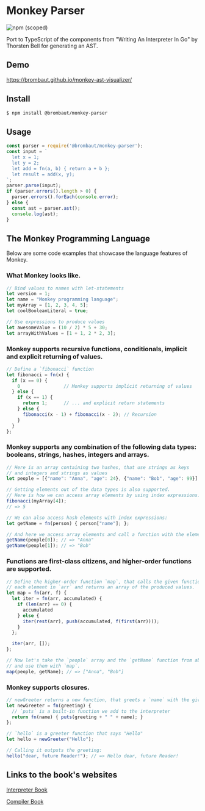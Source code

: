 # Monkey Parser
![npm (scoped)](https://img.shields.io/badge/dynamic/json?color=informational&label=npm&prefix=v&query=version&url=https%3A%2F%2Fraw.githubusercontent.com%2Fbrombaut%2Fmonkey-parser%2Fmaster%2Fpackage.json)

Port to TypeScript of the components from "Writing An Interpreter In Go" by Thorsten Bell for generating an AST.

## Demo
https://brombaut.github.io/monkey-ast-visualizer/

## Install

```bash
$ npm install @brombaut/monkey-parser
```

## Usage

```JavaScript
const parser = require('@brombaut/monkey-parser');
const input = `
  let x = 1;
  let y = 2;
  let add = fn(a, b) { return a + b };
  let result = add(x, y);
`;
parser.parse(input);
if (parser.errors().length > 0) {
  parser.errors().forEach(console.error);
} else {
  const ast = parser.ast();
  console.log(ast);
}
```

## The Monkey Programming Language
Below are some code examples that showcase the language features of Monkey.

### What Monkey looks like.
``` JavaScript
// Bind values to names with let-statements
let version = 1;
let name = "Monkey programming language";
let myArray = [1, 2, 3, 4, 5];
let coolBooleanLiteral = true;

// Use expressions to produce values
let awesomeValue = (10 / 2) * 5 + 30;
let arrayWithValues = [1 + 1, 2 * 2, 3];
```

### Monkey supports recursive functions, conditionals, implicit and explicit returning of values.
```JavaScript
// Define a `fibonacci` function
let fibonacci = fn(x) {
  if (x == 0) {
    0                // Monkey supports implicit returning of values
  } else {
    if (x == 1) {
      return 1;      // ... and explicit return statements
    } else {
      fibonacci(x - 1) + fibonacci(x - 2); // Recursion
    }
  }
};
```

### Monkey supports any combination of the following data types: booleans, strings, hashes, integers and arrays.
```JavaScript
// Here is an array containing two hashes, that use strings as keys 
// and integers and strings as values
let people = [{"name": "Anna", "age": 24}, {"name": "Bob", "age": 99}];

// Getting elements out of the data types is also supported.
// Here is how we can access array elements by using index expressions:
fibonacci(myArray[4]);
// => 5

// We can also access hash elements with index expressions: 
let getName = fn(person) { person["name"]; };

// And here we access array elements and call a function with the element as argument: 
getName(people[0]); // => "Anna"
getName(people[1]); // => "Bob"
```

### Functions are first-class citizens, and higher-order functions are supported.
```JavaScript
// Define the higher-order function `map`, that calls the given function `f` on 
// each element in `arr` and returns an array of the produced values. 
let map = fn(arr, f) {
  let iter = fn(arr, accumulated) {
    if (len(arr) == 0) {
      accumulated
    } else {
      iter(rest(arr), push(accumulated, f(first(arr))));
    }
  };

  iter(arr, []);
};

// Now let's take the `people` array and the `getName` function from above 
// and use them with `map`.
map(people, getName); // => ["Anna", "Bob"]
```

### Monkey supports closures.
```JavaScript
// newGreeter returns a new function, that greets a `name` with the given 'greeting`.
let newGreeter = fn(greeting) {
  // `puts` is a built-in function we add to the interpreter
  return fn(name) { puts(greeting + " " + name); }
};

// `hello` is a greeter function that says "Hello"
let hello = newGreeter("Hello");

// Calling it outputs the greeting:
hello("dear, future Reader!"); // => Hello dear, future Reader!
```

## Links to the book's websites

[Interpreter Book](https://interpreterbook.com/) 

[Compiler Book](https://compilerbook.com/)
